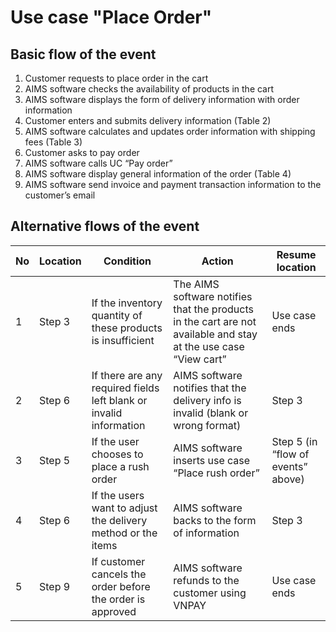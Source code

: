 # Use case "Place Order"
## Basic flow of the event
1. Customer requests to place order in the cart
2. AIMS software checks the availability of products in the cart 
3. AIMS software displays the form of delivery information with order information 
4. Customer enters and submits delivery information (Table 2) 
5. AIMS software calculates and updates order information with shipping fees (Table 3) 
6. Customer asks to pay order 
7. AIMS software calls UC “Pay order” 
8. AIMS software display general information of the order (Table 4) 
9. AIMS software send invoice and payment transaction information to the customer’s email

## Alternative flows of the event
| No | Location | Condition | Action | Resume location |
| --- | --- | --- | --- | --- |
| 1 | Step 3 | If the inventory quantity of these products is insufficient | The AIMS software notifies that the products in the cart are not available and stay at the use case “View cart” | Use case ends |
| 2 | Step 6 | If there are any required fields left blank or invalid information | AIMS software notifies that the delivery info is invalid (blank or wrong format) | Step 3 |
| 3 | Step 5 | If the user chooses to place a rush order | AIMS software inserts use case “Place rush order” | Step 5  (in “flow of events” above) |
| 4 | Step 6 | If the users want to adjust the delivery method or the items | AIMS software backs to the form of information | Step 3 |
| 5 | Step 9 | If customer cancels the order before the order is approved | AIMS software refunds to the customer using VNPAY | Use case ends |

